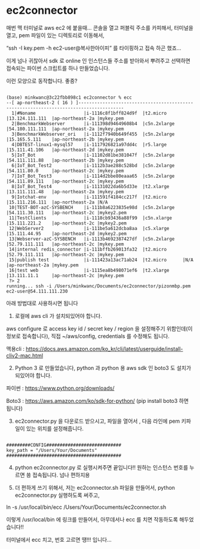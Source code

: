 # ec2connector

매번 맥 터미널로 aws ec2 에 붙을때… 콘솔을 열고 퍼블릭 주소를 카피해서, 터미널을 열고, pem 파일이 있는 디렉토리로 이동해서, 

“ssh -I key.pem -h ec2-user@복사한아이피” 를 타이핑하고 접속 하곤 했죠…

이게 넘나 귀찮아서 sdk 로 online 인 인스턴스들 주소를 받아와서 뿌려주고 선택하면 접속되는 파이썬 스크립트를 하나 만들었습니다.
 
이런 모양으로 동작합니다. 좋죵?
<pre><code>
(base) minkwanc@3c22fbb898c1 ec2connector % ecc                          
--[ ap-northeast-2 ( 16 ) ]---------------------------------------------------------------------------------------
  1|#Noname                  |i-1116c8f1bff824d9f  |t2.micro      |13.124.111.111  |ap-northeast-2a |mykey.pem
  2|BenchmarkWebserver       |i-111398d94649608b4  |c5n.2xlarge   |54.180.111.111  |ap-northeast-2a |mykey.pem
  3|BenchmarkWebserver_ori   |i-1112f7940b649f455  |c5n.2xlarge   |15.165.5.111    |ap-northeast-2b |mykey.pem
  4|DBTEST-linux1-mysql57    |i-1117926821a97dd4c  |r5.large      |15.111.41.106   |ap-northeast-2d |mykey.pem
  5|IoT_Bot                  |i-11102d81be381047f  |c5n.2xlarge   |54.111.111.88   |ap-northeast-2b |mykey.pem
  6|IoT_Bot_Test2            |i-1112b3ae288c528bd  |c5n.2xlarge   |54.111.80.0     |ap-northeast-2c |mykey.pem
  7|IoT_Bot_Test3            |i-1114d2bbe80eaaa65  |c5n.2xlarge   |54.111.89.111   |ap-northeast-2c |mykey.pem
  8|IoT_Bot_Test4            |i-11131022da6b5d33e  |t2.xlarge     |13.111.111.48   |ap-northeast-2a |mykey.pem
  9|Iotchat-env              |i-111591f4184cc217f  |t2.micro      |15.111.216.111  |ap-northeast-2a |N/A
 10|TEST-BOT-azC-SYSBENCH    |i-111b8a6223835e98d  |c5n.2xlarge   |54.111.30.111   |ap-northeast-2c |mykey2.pem
 11|TestClients              |i-1118cb93436a88f99  |c5n.xlarge    |15.111.221.2    |ap-northeast-2c |mykey2.pem
 12|WebServer2               |i-111be5a612dcba8aa  |c5.xlarge     |15.111.44.95    |ap-northeast-2d |mykey2.pem
 13|Webserver-azC-SYSBENCH   |i-1113b4692387427df  |c5n.2xlarge   |52.79.111.111   |ap-northeast-2c |mykey.pem
 14|internal redis_connector |i-111bffb269013fa32  |t2.micro      |52.79.111.111   |ap-northeast-2c |mykey.pem
 15|publish test             |i-111423a13ac71ab24  |t2.micro      |N/A             |ap-northeast-2a |mykey.pem
 16|test web                 |i-1115ea8b498071ef6  |t2.xlarge     |13.111.11.1     |ap-northeast-2c |mykey.pem
 ?> 2
running... ssh -i /Users/minkwanc/Documents/ec2connector/pizonmbp.pem ec2-user@54.111.111.230
</code></pre>
아래 방법대로 사용하시면 됩니다

1. 로컬에 aws cli 가 설치되있어야 합니다.

aws configure 로 access key id / secret key / region 을 설정해주기 위함인데(이 정보로 접속합니다), 직접 ~/aws/config, credentials 를 수정해도 됩니다.

맥용cli : https://docs.aws.amazon.com/ko_kr/cli/latest/userguide/install-cliv2-mac.html
 
2. Python 3 로 만들었습니다, python 과 python 용 aws sdk 인 boto3 도 설치가 되있어야 합니다.

파이썬 : https://www.python.org/downloads/

Boto3 : https://aws.amazon.com/ko/sdk-for-python/   (pip install boto3 하면 됩니다)
 
3. ec2connector.py 을 다운로드 받으시고, 파일을 열어서 , 다음 라인에 pem 키파일이 있는 위치를 설정해줍니다.
<pre><code>
#########CONFIG############################
key_path = "/Users/Your/Documents"
########################################### 
</pre></code>

4. python ec2connector.py 로 실행시켜주면 끝입니다!! 원하는 인스턴스 번호를 누르면 쑝 접속됩니다. 넘나 편하지용

5. 더 편하게 쓰기 위해서, 저는 ec2connector.sh 파일을 만들어서, python ec2connector.py 실행하도록 써주고,

ln -s /usr/local/bin/ecc /Users/Your/Documents/ec2connector.sh

이렇게 /usr/local/bin 에 링크를 만들어서, 아무데서나 ecc 를 치면 작동하도록 해두었습니다!!

터미널에서 ecc 치고, 번호 고르면 땡!!! 입니다…
